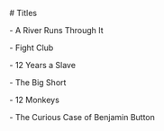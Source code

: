 \# Titles



\- A River Runs Through It

\- Fight Club

\- 12 Years a Slave

\- The Big Short

\- 12 Monkeys

\- The Curious Case of Benjamin Button 

